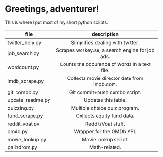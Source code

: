 # Greetings, adventurer!

This is where I put most of my short python scripts.

|file           |description|
|---------------|:---------:|
|twitter_help.py| Simplifies dealing with twitter.|
|job_search.py  | Scrapes workey.se, a search engine for job ads.|
|wordcount.py   | Counts the occurence of words in a text file.|
|imdb_scrape.py | Collects movie director data from imdb.com.|
|git_combo.py| Git commit+push combo script.|
| update_readme.py | Updates this table. |
| quizzing.py | Multiple choice quiz program. |
| fund_scrape.py | Collects equity fund data. |
| reddit_voat.py | Reddit/Voat stuff. |
| omdb.py | Wrapper for the OMDb API. |
| movie_lookup.py | Movie lookup script. |
| palindrom.py | Math-related. |